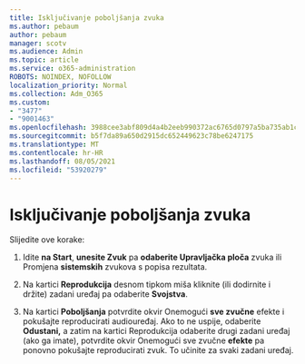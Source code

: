 ```yaml
---
title: Isključivanje poboljšanja zvuka
ms.author: pebaum
author: pebaum
manager: scotv
ms.audience: Admin
ms.topic: article
ms.service: o365-administration
ROBOTS: NOINDEX, NOFOLLOW
localization_priority: Normal
ms.collection: Adm_O365
ms.custom:
- "3477"
- "9001463"
ms.openlocfilehash: 3988cee3abf809d4a4b2eeb990372ac6765d0797a5ba735ab1c089abb6e81bb8
ms.sourcegitcommit: b5f7da89a650d2915dc652449623c78be6247175
ms.translationtype: MT
ms.contentlocale: hr-HR
ms.lasthandoff: 08/05/2021
ms.locfileid: "53920279"
---
```

# <a name="turn-off-audio-enhancement"></a>Isključivanje poboljšanja zvuka

Slijedite ove korake:

1. Idite **na Start**, **unesite Zvuk** pa **odaberite Upravljačka ploča** zvuka ili Promjena **sistemskih** zvukova s popisa rezultata.

2. Na kartici **Reprodukcija** desnom tipkom miša kliknite (ili dodirnite i držite) zadani uređaj pa odaberite **Svojstva**.

3. Na kartici **Poboljšanja** potvrdite okvir Onemogući **sve zvučne** efekte i pokušajte reproducirati audiouređaj. Ako to ne uspije, odaberite **Odustani,** a zatim na kartici Reprodukcija odaberite drugi zadani uređaj (ako ga imate), potvrdite okvir Onemogući sve zvučne **efekte** pa ponovno pokušajte reproducirati zvuk.  To učinite za svaki zadani uređaj.
